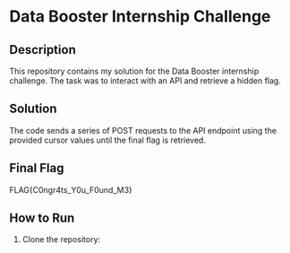 
# Data Booster Internship Challenge

## Description
This repository contains my solution for the Data Booster internship challenge. The task was to interact with an API and retrieve a hidden flag.

## Solution
The code sends a series of POST requests to the API endpoint using the provided cursor values until the final flag is retrieved.

## Final Flag

FLAG{C0ngr4ts_Y0u_F0und_M3}

## How to Run
1. Clone the repository:

